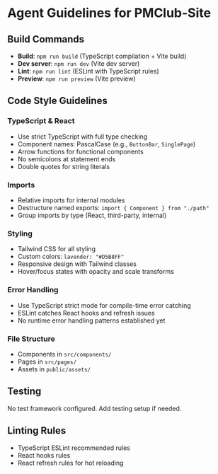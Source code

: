 # Agent Guidelines for PMClub-Site

## Build Commands
- **Build**: `npm run build` (TypeScript compilation + Vite build)
- **Dev server**: `npm run dev` (Vite dev server)
- **Lint**: `npm run lint` (ESLint with TypeScript rules)
- **Preview**: `npm run preview` (Vite preview)

## Code Style Guidelines

### TypeScript & React
- Use strict TypeScript with full type checking
- Component names: PascalCase (e.g., `ButtonBar`, `SinglePage`)
- Arrow functions for functional components
- No semicolons at statement ends
- Double quotes for string literals

### Imports
- Relative imports for internal modules
- Destructure named exports: `import { Component } from "./path"`
- Group imports by type (React, third-party, internal)

### Styling
- Tailwind CSS for all styling
- Custom colors: `lavender: "#D5B8FF"`
- Responsive design with Tailwind classes
- Hover/focus states with opacity and scale transforms

### Error Handling
- Use TypeScript strict mode for compile-time error catching
- ESLint catches React hooks and refresh issues
- No runtime error handling patterns established yet

### File Structure
- Components in `src/components/`
- Pages in `src/pages/`
- Assets in `public/assets/`

## Testing
No test framework configured. Add testing setup if needed.

## Linting Rules
- TypeScript ESLint recommended rules
- React hooks rules
- React refresh rules for hot reloading